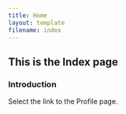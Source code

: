 ```yaml
---
title: Home
layout: template
filename: index
---
```


## This is the Index page

### Introduction

Select the link to the Profile page.
